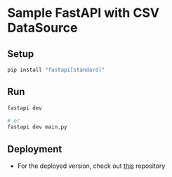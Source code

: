 # Sample FastAPI with CSV DataSource

## Setup
```bash
pip install "fastapi[standard]"
```

## Run
```bash
fastapi dev

# or
fastapi dev main.py
```

## Deployment
- For the deployed version, check out [this](https://github.com/yudantoanas/sample-fastapi-csv) repository
